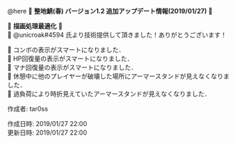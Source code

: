 @here 
:cherry_blossom:  **__整地鯖(春) バージョン1.2 追加アップデート情報(2019/01/27)__** :cherry_blossom:  


:confetti_ball:  __**描画処理最適化**__ :confetti_ball:  
:frog: @unicroak#4594 氏より技術提供して頂きました！ありがとうございます！

:diamond_shape_with_a_dot_inside: コンボの表示がスマートになりました．  
:diamond_shape_with_a_dot_inside: HP回復量の表示がスマートになりました．  
:diamond_shape_with_a_dot_inside: マナ回復量の表示がスマートになりました．  
:diamond_shape_with_a_dot_inside: 休憩中に他のプレイヤーが破壊した場所にアーマースタンドが見えなくなりました．  
:diamond_shape_with_a_dot_inside: 過負荷により時折見えていたアーマースタンドが見えなくなりました．  


作成者: tar0ss  

作成日時: 2019/01/27 22:00   
更新日時: 2019/01/27 22:00